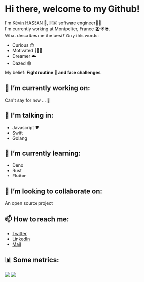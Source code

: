 # Hi there, welcome to my Github! 
I'm [Kévin HASSAN](https://github.com/kevinhassan) 👋, 🇫🇷 software engineer👨‍💻
<br>
I'm currently working at Montpellier, France 🏖☀️😎. 
<br>
What describes me the best? Only this words: 
- Curious 😯 
- Motivated 👨🏻‍💻
- Dreamer ☁️
- Dazed 😅

My belief: **Fight routine 👊 and face challenges**

## 🔭 I’m currently working on:
Can't say for now ... 🙊

## 🔭 I'm talking in:
- Javascript  ♥️
- Swift 
- Golang

## 🌱 I’m currently learning:
- Deno 
- Rust
- Flutter

## 👯 I’m looking to collaborate on:
An open source project


## 📫 How to reach me:
- [Twitter](https://twitter.com/Kevin_H95)
- [LinkedIn](https://fr.linkedin.com/public-profile/in/kevin-hassan)
- [Mail](mailto:kevinhassan.pro@gmail.com)

## 📊 Some metrics: 
<a href="https://github.com/kevinhassan/kevinhassan">
  <img align="left" src="https://github-readme-stats.vercel.app/api?username=kevinhassan&count_private=true&show_icons=true&theme=dark" />
</a>
<a href="https://github.com/kevinhassan/kevinhassan">
  <img align="left" src="https://github-readme-stats.vercel.app/api/top-langs/?username=kevinhassan&theme=dark&layout=compact" />
</a>

